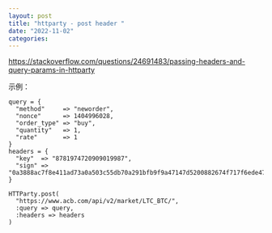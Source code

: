 ```yaml
---
layout: post
title: "httparty - post header "
date: "2022-11-02"
categories: 
---
```

<p><a href="https://stackoverflow.com/questions/24691483/passing-headers-and-query-params-in-httparty">https://stackoverflow.com/questions/24691483/passing-headers-and-query-params-in-httparty</a></p>

<p>示例：</p>

<pre class="lang-rb s-code-block">
<code class="hljs language-ruby">query = { 
  <span class="hljs-string">&quot;method&quot;</span>     =&gt; <span class="hljs-string">&quot;neworder&quot;</span>,
  <span class="hljs-string">&quot;nonce&quot;</span>      =&gt; <span class="hljs-number">1404996028</span>,
  <span class="hljs-string">&quot;order_type&quot;</span> =&gt; <span class="hljs-string">&quot;buy&quot;</span>,
  <span class="hljs-string">&quot;quantity&quot;</span>   =&gt; <span class="hljs-number">1</span>,
  <span class="hljs-string">&quot;rate&quot;</span>       =&gt; <span class="hljs-number">1</span>
}
headers = { 
  <span class="hljs-string">&quot;key&quot;</span>  =&gt; <span class="hljs-string">&quot;8781974720909019987&quot;</span>,
  <span class="hljs-string">&quot;sign&quot;</span> =&gt; <span class="hljs-string">&quot;0a3888ac7f8e411ad73a0a503c55db70a291bfb9f9a47147d5200882674f717f6ede475669f3453&quot;</span> 
}

HTTParty.post(
  <span class="hljs-string">&quot;https://www.acb.com/api/v2/market/LTC_BTC/&quot;</span>, 
  <span class="hljs-symbol">:query</span> =&gt; query,
  <span class="hljs-symbol">:headers</span> =&gt; headers
)</code></pre>

<p>&nbsp;</p>

